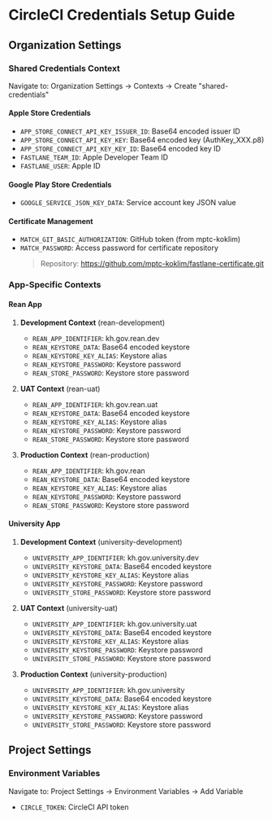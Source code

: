 # CircleCI Credentials Setup Guide

## Organization Settings

### Shared Credentials Context

Navigate to: Organization Settings -> Contexts -> Create "shared-credentials"

#### Apple Store Credentials

- `APP_STORE_CONNECT_API_KEY_ISSUER_ID`: Base64 encoded issuer ID
- `APP_STORE_CONNECT_API_KEY_KEY`: Base64 encoded key (AuthKey_XXX.p8)
- `APP_STORE_CONNECT_API_KEY_KEY_ID`: Base64 encoded key ID
- `FASTLANE_TEAM_ID`: Apple Developer Team ID
- `FASTLANE_USER`: Apple ID

#### Google Play Store Credentials

- `GOOGLE_SERVICE_JSON_KEY_DATA`: Service account key JSON value

#### Certificate Management

- `MATCH_GIT_BASIC_AUTHORIZATION`: GitHub token (from mptc-koklim)
- `MATCH_PASSWORD`: Access password for certificate repository
  > Repository: https://github.com/mptc-koklim/fastlane-certificate.git

### App-Specific Contexts

#### Rean App

1. **Development Context** (rean-development)

   - `REAN_APP_IDENTIFIER`: kh.gov.rean.dev
   - `REAN_KEYSTORE_DATA`: Base64 encoded keystore
   - `REAN_KEYSTORE_KEY_ALIAS`: Keystore alias
   - `REAN_KEYSTORE_PASSWORD`: Keystore password
   - `REAN_STORE_PASSWORD`: Keystore store password

2. **UAT Context** (rean-uat)

   - `REAN_APP_IDENTIFIER`: kh.gov.rean.uat
   - `REAN_KEYSTORE_DATA`: Base64 encoded keystore
   - `REAN_KEYSTORE_KEY_ALIAS`: Keystore alias
   - `REAN_KEYSTORE_PASSWORD`: Keystore password
   - `REAN_STORE_PASSWORD`: Keystore store password

3. **Production Context** (rean-production)
   - `REAN_APP_IDENTIFIER`: kh.gov.rean
   - `REAN_KEYSTORE_DATA`: Base64 encoded keystore
   - `REAN_KEYSTORE_KEY_ALIAS`: Keystore alias
   - `REAN_KEYSTORE_PASSWORD`: Keystore password
   - `REAN_STORE_PASSWORD`: Keystore store password

#### University App

1. **Development Context** (university-development)

   - `UNIVERSITY_APP_IDENTIFIER`: kh.gov.university.dev
   - `UNIVERSITY_KEYSTORE_DATA`: Base64 encoded keystore
   - `UNIVERSITY_KEYSTORE_KEY_ALIAS`: Keystore alias
   - `UNIVERSITY_KEYSTORE_PASSWORD`: Keystore password
   - `UNIVERSITY_STORE_PASSWORD`: Keystore store password

2. **UAT Context** (university-uat)

   - `UNIVERSITY_APP_IDENTIFIER`: kh.gov.university.uat
   - `UNIVERSITY_KEYSTORE_DATA`: Base64 encoded keystore
   - `UNIVERSITY_KEYSTORE_KEY_ALIAS`: Keystore alias
   - `UNIVERSITY_KEYSTORE_PASSWORD`: Keystore password
   - `UNIVERSITY_STORE_PASSWORD`: Keystore store password

3. **Production Context** (university-production)
   - `UNIVERSITY_APP_IDENTIFIER`: kh.gov.university
   - `UNIVERSITY_KEYSTORE_DATA`: Base64 encoded keystore
   - `UNIVERSITY_KEYSTORE_KEY_ALIAS`: Keystore alias
   - `UNIVERSITY_KEYSTORE_PASSWORD`: Keystore password
   - `UNIVERSITY_STORE_PASSWORD`: Keystore store password

## Project Settings

### Environment Variables

Navigate to: Project Settings -> Environment Variables -> Add Variable

- `CIRCLE_TOKEN`: CircleCI API token
